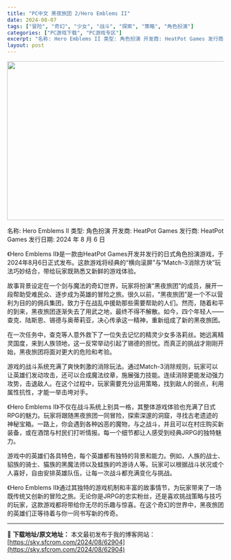 ```yaml
---
title: "PC中文 黑夜旅团 2/Hero Emblems II"
date: 2024-08-07
tags: ["冒险", "奇幻", "少女", "战斗", "探索", "策略", "角色扮演"]
categories: ["PC游戏下载", "PC游戏专区"]
excerpt: "名称: Hero Emblems II 类型: 角色扮演 开发商: HeatPot Games 发行商: HeatPot Games 发行日期: 2024 年 8 月 6 日 《Hero Emblems II》是一款由HeatPot Games开发并发行的日式角色扮演游戏，于2024年8月6日正式发&hellip;"
layout: post
---
```


<img class="aligncenter size-full wp-image-62905" src="https://sky.sfcrom.com/wp-content/uploads/2024/08/202408070346268.webp" alt="" width="660" height="370" />

名称: Hero Emblems II
类型: 角色扮演
开发商: HeatPot Games
发行商: HeatPot Games
发行日期: 2024 年 8 月 6 日

《Hero Emblems II》是一款由HeatPot Games开发并发行的日式角色扮演游戏，于2024年8月6日正式发布。这款游戏将经典的“横向滚屏”与“Match-3消除方块”玩法巧妙结合，带给玩家既熟悉又新鲜的游戏体验。

故事背景设定在一个剑与魔法的奇幻世界，玩家将扮演“黑夜旅团”的成员，展开一段帮助受难民众、逐步成为英雄的冒险之旅。很久以前，“黑夜旅团”是一个不以营利为目的的佣兵集团，致力于在战乱中援助那些需要帮助的人们。然而，随着和平的到来，黑夜旅团逐渐失去了用武之地，最终不得不解散。如今，四个年轻人——查克、陆斯恩、锡德与奥蒂莉亚，决心传承这一精神，重新组成了新的黑夜旅团。

在一次任务中，查克等人意外救下了一位失去记忆的精灵少女多洛莉丝。她远离精灵国度，来到人族领地，这一反常举动引起了锡德的担忧。而真正的挑战才刚刚开始，黑夜旅团将面对更大的危险和考验。

游戏的战斗系统充满了爽快刺激的消除玩法。通过Match-3消除规则，玩家可以让英雄们发动攻击，还可以合成魔法纹章，施展强力技能。连续消除更能发动强力攻势，击退敌人。在这个过程中，玩家需要充分运用策略，找到敌人的弱点，利用属性抗性，才能一举击垮对手。

《Hero Emblems II》不仅在战斗系统上别具一格，其整体游戏体验也充满了日式RPG的魅力。玩家将跟随黑夜旅团一同冒险，探索深邃的洞窟，寻找古老遗迹的神秘宝箱。一路上，你会遇到各种凶恶的魔物，与之战斗，并且可以在村庄购买新装备，或在酒馆与村民们打听情报。每一个细节都让人感受到经典JRPG的独特魅力。

游戏中的英雄们各具特色，每个英雄都有独特的背景和能力。例如，人族的战士、貂族的骑士、猫族的黑魔法师以及蛙族的吟游诗人等。玩家可以根据战斗状况或个人喜好，自由安排英雄队伍，让每一次战斗都充满变化与挑战。

《Hero Emblems II》通过其独特的游戏机制和丰富的故事情节，为玩家带来了一场既传统又创新的冒险之旅。无论你是JRPG的忠实粉丝，还是喜欢挑战策略与技巧的玩家，这款游戏都将带给你无尽的乐趣与惊喜。在这个奇幻的世界中，黑夜旅团的英雄们正等待着与你一同书写新的传奇。

---
📖 **下载地址/原文地址：** 本文最初发布于我的博客网站：[https://sky.sfcrom.com/2024/08/62904](https://sky.sfcrom.com/2024/08/62904)
